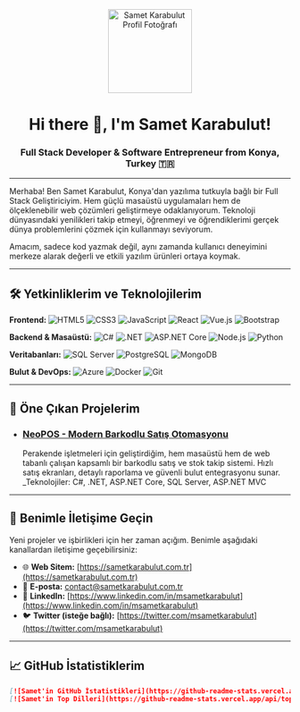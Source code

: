 <div align="center">
  <img src="[https://avatars.githubusercontent.com/u/msametkarabulut?v=4](https://avatars.githubusercontent.com/u/178892651?v=4&size=64)" width="150px;" alt="Samet Karabulut Profil Fotoğrafı"/><br>
  <h1>Hi there 👋, I'm Samet Karabulut!</h1>
  <h3>Full Stack Developer & Software Entrepreneur from Konya, Turkey 🇹🇷</h3>
</div>

---

Merhaba! Ben Samet Karabulut, Konya'dan yazılıma tutkuyla bağlı bir Full Stack Geliştiriciyim. Hem güçlü masaüstü uygulamaları hem de ölçeklenebilir web çözümleri geliştirmeye odaklanıyorum. Teknoloji dünyasındaki yenilikleri takip etmeyi, öğrenmeyi ve öğrendiklerimi gerçek dünya problemlerini çözmek için kullanmayı seviyorum.

Amacım, sadece kod yazmak değil, aynı zamanda kullanıcı deneyimini merkeze alarak değerli ve etkili yazılım ürünleri ortaya koymak.

---

## 🛠️ Yetkinliklerim ve Teknolojilerim

**Frontend:**
![HTML5](https://img.shields.io/badge/HTML5-E34F26?style=for-the-badge&logo=html5&logoColor=white)
![CSS3](https://img.shields.io/badge/CSS3-1572B6?style=for-the-badge&logo=css3&logoColor=white)
![JavaScript](https://img.shields.io/badge/JavaScript-F7DF1E?style=for-the-badge&logo=javascript&logoColor=black)
![React](https://img.shields.io/badge/React-20232A?style=for-the-badge&logo=react&logoColor=61DAFB)
![Vue.js](https://img.shields.io/badge/Vue.js-4FC08D?style=for-the-badge&logo=vuedotjs&logoColor=white)
![Bootstrap](https://img.shields.io/badge/Bootstrap-563D7C?style=for-the-badge&logo=bootstrap&logoColor=white)

**Backend & Masaüstü:**
![C#](https://img.shields.io/badge/C%23-239120?style=for-the-badge&logo=c-sharp&logoColor=white)
![.NET](https://img.shields.io/badge/.NET-512BD4?style=for-the-badge&logo=dotnet&logoColor=white)
![ASP.NET Core](https://img.shields.io/badge/ASP.NET%20Core-512BD4?style=for-the-badge&logo=dot-net&logoColor=white)
![Node.js](https://img.shields.io/badge/Node.js-339933?style=for-the-badge&logo=node.js&logoColor=white)
![Python](https://img.shields.io/badge/Python-3776AB?style=for-the-badge&logo=python&logoColor=white)

**Veritabanları:**
![SQL Server](https://img.shields.io/badge/SQL%20Server-CC2927?style=for-the-badge&logo=microsoft-sql-server&logoColor=white)
![PostgreSQL](https://img.shields.io/badge/PostgreSQL-316192?style=for-the-badge&logo=postgresql&logoColor=white)
![MongoDB](https://img.shields.io/badge/MongoDB-47A248?style=for-the-badge&logo=mongodb&logoColor=white)

**Bulut & DevOps:**
![Azure](https://img.shields.io/badge/Azure-0078D4?style=for-the-badge&logo=microsoft-azure&logoColor=white)
![Docker](https://img.shields.io/badge/Docker-2496ED?style=for-the-badge&logo=docker&logoColor=white)
![Git](https://img.shields.io/badge/Git-F05032?style=for-the-badge&logo=git&logoColor=white)

---

## 🚀 Öne Çıkan Projelerim

* ### [NeoPOS - Modern Barkodlu Satış Otomasyonu](https://github.com/msametkarabulut/NeoPOS)
    Perakende işletmeleri için geliştirdiğim, hem masaüstü hem de web tabanlı çalışan kapsamlı bir barkodlu satış ve stok takip sistemi. Hızlı satış ekranları, detaylı raporlama ve güvenli bulut entegrasyonu sunar.
    _Teknolojiler: C#, .NET, ASP.NET Core, SQL Server, ASP.NET MVC

---

## 🤝 Benimle İletişime Geçin

Yeni projeler ve işbirlikleri için her zaman açığım. Benimle aşağıdaki kanallardan iletişime geçebilirsiniz:

-   🌐 **Web Sitem:** [https://sametkarabulut.com.tr](https://sametkarabulut.com.tr)
-   📧 **E-posta:** [contact@sametkarabulut.com.tr](mailto:contact@sametkarabulut.com.tr)
-   💼 **LinkedIn:** [https://www.linkedin.com/in/msametkarabulut](https://www.linkedin.com/in/msametkarabulut)
-   🐦 **Twitter (isteğe bağlı):** [https://twitter.com/msametkarabulut](https://twitter.com/msametkarabulut)

---

## 📈 GitHub İstatistiklerim

```markdown
[![Samet'in GitHub İstatistikleri](https://github-readme-stats.vercel.app/api?username=msametkarabulut&show_icons=true&theme=vue)](https://github.com/anuraghazra/github-readme-stats)
[![Samet'in Top Dilleri](https://github-readme-stats.vercel.app/api/top-langs/?username=msametkarabulut&layout=compact&theme=vue)](https://github.com/anuraghazra/github-readme-stats)
